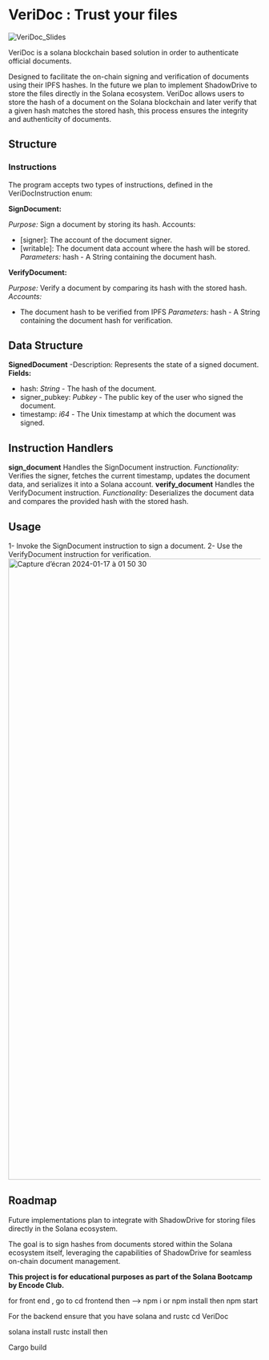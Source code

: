 # VeriDoc : Trust your files
![VeriDoc_Slides](https://github.com/ielboulo/VeriDoc/assets/46560616/96bd6bf6-6c44-45b3-a534-ac0d9862d2a9)

VeriDoc is a solana blockchain based solution in order to authenticate official documents.

Designed to facilitate the on-chain signing and verification of documents using their IPFS hashes.
In the future we plan to implement ShadowDrive to store the files directly in the Solana ecosystem. 
VeriDoc allows users to store the hash of a document on the Solana blockchain and later verify that a given hash matches the stored hash, this process ensures the integrity and authenticity of documents.

## Structure
### Instructions
The program accepts two types of instructions, defined in the VeriDocInstruction enum:

**SignDocument:**

*Purpose:* Sign a document by storing its hash.
Accounts:
- [signer]: The account of the document signer.
- [writable]: The document data account where the hash will be stored.
*Parameters:* hash - A String containing the document hash.

**VerifyDocument:**

*Purpose:* Verify a document by comparing its hash with the stored hash.
*Accounts:*
- The document hash to be verified from IPFS
*Parameters:* hash - A String containing the document hash for verification.

## Data Structure
**SignedDocument**
-Description: Represents the state of a signed document.
**Fields:**
- hash: *String* - The hash of the document.
- signer_pubkey: *Pubkey* - The public key of the user who signed the document.
- timestamp: *i64* - The Unix timestamp at which the document was signed.

## Instruction Handlers
**sign_document**
Handles the SignDocument instruction.
*Functionality:* Verifies the signer, fetches the current timestamp, updates the document data, and serializes it into a Solana account.
**verify_document**
Handles the VerifyDocument instruction.
*Functionality:* Deserializes the document data and compares the provided hash with the stored hash.

## Usage

1- Invoke the SignDocument instruction to sign a document.
2- Use the VerifyDocument instruction for verification.
<img width="1240" alt="Capture d’écran 2024-01-17 à 01 50 30" src="https://github.com/ielboulo/VeriDoc/assets/46560616/9c821b2a-6c5e-47b7-9614-4ca406b87be4">

## Roadmap
Future implementations plan to integrate with ShadowDrive for storing files directly in the Solana ecosystem.

The goal is to sign hashes from documents stored within the Solana ecosystem itself, leveraging the capabilities of ShadowDrive for seamless on-chain document management.

**This project is for educational purposes as part of the Solana Bootcamp by Encode Club.**


for front end , go to cd frontend 
then -->  npm i or npm install
then  npm start

For the backend 
ensure that you have solana and rustc 
cd VeriDoc 

solana install
rustc install 
then 

Cargo build 
